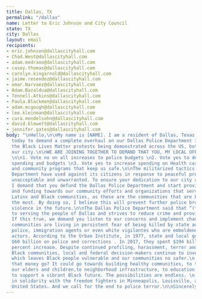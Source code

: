 ```yaml
---
title: Dallas, TX
permalink: "/dallas"
name: Letter to Eric Johnson and City Council
state: TX
city: Dallas
layout: email
recipients:
- eric.johnson@dallascityhall.com
- Chad.West@dallascityhall.com
- adam.medrano@dallascityhall.com
- casey.thomas@dallascityhall.com
- carolyn.kingarnold@dallascityhall.com
- jaime.resendez@dallascityhall.com
- omar.Narvaez@dallascityhall.com
- Adam.Bazaldua@dallascityhall.com
- Tennell.Atkins@dallascityhall.com
- Paula.Blackmon@dallascityhall.com
- adam.mcgough@dallascityhall.com
- lee.kleinman@dallascityhall.com
- cara.mendelsohn@dallascityhall.com
- david.blewett@dallascityhall.com
- jennifer.gates@dallascityhall.com
body: "\nHello,\n\nMy name is [NAME]. I am a resident of Dallas, Texas and I am emailing
  today to demand a complete overhaul on our Dallas Police Department in light of
  the Black Lives Matter protests being demonstrated across the US, but specifically
  our city.\n\nWE ARE JOINING TOGETHER TO DEMAND THAT YOU, MY LOCAL OFFICIALS, WILL:
  \n\n1. Vote no on all increases to police budgets \n2. Vote yes to decrease police
  spending and budgets \n3. Vote yes to increase spending on Health care, education
  and community programs that keep us safe.\n\nThe militarized tactics that our Police
  Department have used against its citizens in response to peaceful protesting is
  unacceptable and unwarranted. To ensure your dedication to our city and citizens,
  I demand that you defund the Dallas Police Department and start providing more support
  and funding towards our community efforts and organizations that serve our predominantly
  Latinx and Black communities, as these are the communities that are being targeted
  the most. By doing so, I believe this will prevent further police brutality and
  violence in the future.\n\nThe Dallas Police Department said that “(they) are dedicated
  to serving the people of Dallas and strives to reduce crime and provide a safe city.”
  If this true, we demand you listen to our concerns and implement change immediately.\n\nBlack
  communities are living in persistent fear of being killed by state authorities like
  police, immigration agents or even white vigilantes who are emboldened by state
  actors. According to the Urban Institute, in 1977, state and local governments spent
  $60 billion on police and corrections . In 2017, they spent $194 billion. A 220
  percent increase. Despite continued profiling, harassment, terror and killing of
  Black communities, local and federal decision-makers continue to invest in the police,
  which leaves Black people vulnerable and our communities no safer.\n  \nWhere could
  that money go? It could go towards building healthy communities, to the health of
  our elders and children,to neighborhood infrastructure, to education, to childcare,
  to support a vibrant Black future. The possibilities are endless. \n  \nWe join
  in solidarity with the freedom fighters in Minneapolis, Louisville, and across the
  United States. And we call for the end to police terror.\n\nSincerely,\n[NAME]\n[PHONE_NUMBER]\n[EMAIL]\n[ADDRESS]\n"
---
```



